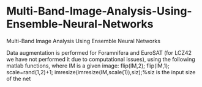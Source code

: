 # Multi-Band-Image-Analysis-Using-Ensemble-Neural-Networks
Multi-Band Image Analysis Using Ensemble Neural Networks


Data augmentation is performed for Foramnifera and EuroSAT (for LCZ42 we have not performed it due to computational issues), using the following matlab functions, where IM is a given image:
flip(IM,2);
flip(IM,1);
scale=rand(1,2)+1;
imresize(imresize(IM,scale(1)),siz);%siz is the input size of the net
